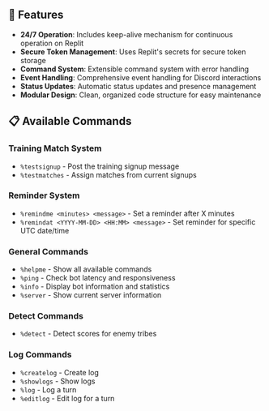 
## 🚀 Features

- **24/7 Operation**: Includes keep-alive mechanism for continuous operation on Replit
- **Secure Token Management**: Uses Replit's secrets for secure token storage
- **Command System**: Extensible command system with error handling
- **Event Handling**: Comprehensive event handling for Discord interactions
- **Status Updates**: Automatic status updates and presence management
- **Modular Design**: Clean, organized code structure for easy maintenance

## 📋 Available Commands

### Training Match System
- `%testsignup` - Post the training signup message
- `%testmatches` - Assign matches from current signups

### Reminder System  
- `%remindme <minutes> <message>` - Set a reminder after X minutes
- `%remindat <YYYY-MM-DD> <HH:MM> <message>` - Set reminder for specific UTC date/time

### General Commands
- `%helpme` - Show all available commands
- `%ping` - Check bot latency and responsiveness
- `%info` - Display bot information and statistics
- `%server` - Show current server information

### Detect Commands
- `%detect` - Detect scores for enemy tribes

### Log Commands
- `%createlog` - Create log
- `%showlogs` - Show logs
- `%log` - Log a turn
- `%editlog` - Edit log for a turn
